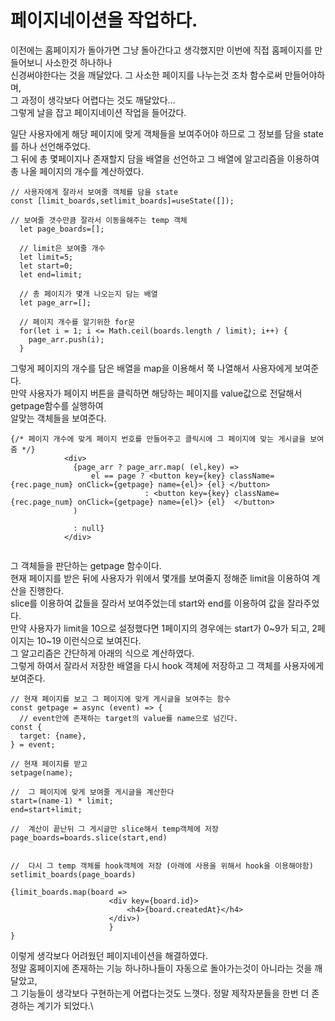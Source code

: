 # 페이지네이션을 작업하다.

이전에는 홈페이지가 돌아가면 그냥 돌아간다고 생각했지만 이번에 직접 홈페이지를 만들어보니 사소한것 하나하나\
신경써야한다는 것을 깨달았다. 그 사소한 페이지를 나누는것 조차 함수로써 만들어야하며,\
그 과정이 생각보다 어렵다는 것도 깨달았다...\
그렇게 날을 잡고 페이지네이션 작업을 들어갔다.


일단 사용자에게 해당 페이지에 맞게 객체들을 보여주어야 하므로 그 정보를 담을 state를 하나 선언해주었다.\
그 뒤에 총 몇페이지나 존재할지 담을 배열을 선언하고 그 배열에 알고리즘을 이용하여 총 나올 페이지의 개수를 계산하였다.
~~~
// 사용자에게 잘라서 보여줄 객체를 담을 state
const [limit_boards,setlimit_boards]=useState([]);

// 보여줄 갯수만큼 잘라서 이동을해주는 temp 객체
  let page_boards=[];

  // limit은 보여줄 개수
  let limit=5;
  let start=0;
  let end=limit;

  // 총 페이지가 몇개 나오는지 담는 배열
  let page_arr=[];

  // 페이지 개수를 알기위한 for문
  for(let i = 1; i <= Math.ceil(boards.length / limit); i++) {
    page_arr.push(i);
  }
  ~~~
  
  그렇게 페이지의 개수를 담은 배열을 map을 이용해서 쭉 나열해서 사용자에게 보여준다.\
  만약 사용자가 페이지 버튼을 클릭하면 해당하는 페이지를 value값으로 전달해서 getpage함수를 실행하여\
  알맞는 객체들을 보여준다.
  ~~~
  {/* 페이지 개수에 맞게 페이지 번호를 만들어주고 클릭시에 그 페이지에 맞는 게시글을 보여줌 */}
              <div>
                {page_arr ? page_arr.map( (el,key) => 
                    el == page ? <button key={key} className={rec.page_num} onClick={getpage} name={el}> {el} </button>
                                : <button key={key} className={rec.page_num} onClick={getpage} name={el}> {el}  </button> 
                )

                : null}
              </div>
              
  ~~~
  
  그 객체들을 판단하는 getpage 함수이다.\
  현재 페이지를 받은 뒤에 사용자가 위에서 몇개를 보여줄지 정해준 limit을 이용하여 계산을 진행한다.\
  slice를 이용하여 값들을 잘라서 보여주었는데 start와 end를 이용하여 값을 잘라주었다.\
  만약 사용자가 limit을 10으로 설정했다면 1페이지의 경우에는 start가 0~9가 되고, 2페이지는 10~19 이런식으로 보여진다.\
  그 알고리즘은 간단하게 아래의 식으로 계산하였다.\
  그렇게 하여서 잘라서 저장한 배열을 다시 hook 객체에 저장하고 그 객체를 사용자에게 보여준다.
  ~~~
  // 현재 페이지를 보고 그 페이지에 맞게 게시글을 보여주는 함수
  const getpage = async (event) => {
    // event안에 존재하는 target의 value를 name으로 넘긴다.
  const {
    target: {name},
  } = event;

  // 현재 페이지를 받고
 setpage(name);

//  그 페이지에 맞게 보여줄 게시글을 계산한다
  start=(name-1) * limit;
  end=start+limit;

  //  계산이 끝난뒤 그 게시글만 slice해서 temp객체에 저장
 page_boards=boards.slice(start,end)


//  다시 그 temp 객체를 hook객체에 저장 (아래에 사용을 위해서 hook을 이용해야함)
 setlimit_boards(page_boards)

 {limit_boards.map(board => 
                        <div key={board.id}>
                            <h4>{board.createdAt}</h4>
                        </div>)
                        }
}

~~~

이렇게 생각보다 어려웠던 페이지네이션을 해결하였다.\
정말 홈페이지에 존재하는 기능 하나하나들이 자동으로 돌아가는것이 아니라는 것을 깨달았고,\
그 기능들이 생각보다 구현하는게 어렵다는것도 느꼇다. 정말 제작자분들을 한번 더 존경하는 계기가 되었다.\
